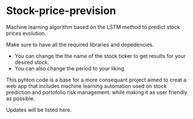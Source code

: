 # Stock-price-prevision
Machine learning algorithm based on the LSTM method to predict stock prices evolution. 

Make sure to have all the required libraries and depedencies.

- You can change the the name of the stock ticker to get results for your desired stock. 
- You can also change the period to your liking.

This pyhton code is a base for a more consequant project aimed to creat a web app that includes  machine learning automation used on stock prediction and portofolio risk management.
while making it as user friendly as possible. 


Updates will be listed here. 

